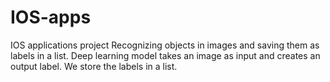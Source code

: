 # IOS-apps
IOS applications project
Recognizing objects in images and saving them as labels in a list. Deep learning model takes an image as input and creates an output label. We store the labels in a list. 
